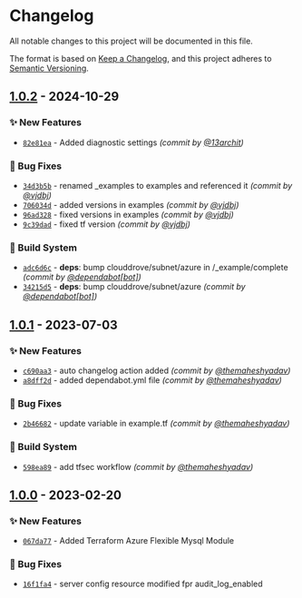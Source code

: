 # Changelog
All notable changes to this project will be documented in this file.

The format is based on [Keep a Changelog](https://keepachangelog.com/en/1.0.0/),
and this project adheres to [Semantic Versioning](https://semver.org/spec/v2.0.0.html).

## [1.0.2] - 2024-10-29
### :sparkles: New Features
- [`82e81ea`](https://github.com/clouddrove/terraform-azure-flexible-mysql/commit/82e81ea77b10b1779c8223773727a564417b25a4) - Added diagnostic settings *(commit by [@13archit](https://github.com/13archit))*

### :bug: Bug Fixes
- [`34d3b5b`](https://github.com/clouddrove/terraform-azure-flexible-mysql/commit/34d3b5bc24885be9d4bf692cc7b07718a4790560) - renamed _examples to examples and referenced it *(commit by [@vjdbj](https://github.com/vjdbj))*
- [`706034d`](https://github.com/clouddrove/terraform-azure-flexible-mysql/commit/706034dc905e57ce474e649bc4c146c0d38ca59a) - added versions in examples *(commit by [@vjdbj](https://github.com/vjdbj))*
- [`96ad328`](https://github.com/clouddrove/terraform-azure-flexible-mysql/commit/96ad3284773f4e8da8ced82e3875e36b3b21e6d2) - fixed versions in examples *(commit by [@vjdbj](https://github.com/vjdbj))*
- [`9c39dad`](https://github.com/clouddrove/terraform-azure-flexible-mysql/commit/9c39dad158dc968e1b9295154f926c31d2a81d28) - fixed tf version *(commit by [@vjdbj](https://github.com/vjdbj))*

### :construction_worker: Build System
- [`adc6d6c`](https://github.com/clouddrove/terraform-azure-flexible-mysql/commit/adc6d6c7effd447a7f0650dfa5eb22c182e90382) - **deps**: bump clouddrove/subnet/azure in /_example/complete *(commit by [@dependabot[bot]](https://github.com/apps/dependabot))*
- [`34215d5`](https://github.com/clouddrove/terraform-azure-flexible-mysql/commit/34215d5ce62fa8c870c05c96f63c09aa5cd16802) - **deps**: bump clouddrove/subnet/azure *(commit by [@dependabot[bot]](https://github.com/apps/dependabot))*


## [1.0.1] - 2023-07-03
### :sparkles: New Features
- [`c690aa3`](https://github.com/clouddrove/terraform-azure-flexible-mysql/commit/c690aa3ad0b3ae5d324c3820097e27cbaf7eb522) - auto changelog action added *(commit by [@themaheshyadav](https://github.com/themaheshyadav))*
- [`a8dff2d`](https://github.com/clouddrove/terraform-azure-flexible-mysql/commit/a8dff2d86d52f137b31846a64fd806d3fa29cd27) - added dependabot.yml file *(commit by [@themaheshyadav](https://github.com/themaheshyadav))*

### :bug: Bug Fixes
- [`2b46682`](https://github.com/clouddrove/terraform-azure-flexible-mysql/commit/2b46682fd03eb45fa2e748e9f03319e81b85254c) - update variable in example.tf *(commit by [@themaheshyadav](https://github.com/themaheshyadav))*

### :construction_worker: Build System
- [`598ea89`](https://github.com/clouddrove/terraform-azure-flexible-mysql/commit/598ea89749d86f64f73c1fe2b246e283424e664b) - add tfsec workflow *(commit by [@themaheshyadav](https://github.com/themaheshyadav))*


## [1.0.0] - 2023-02-20
### :sparkles: New Features
- [`067da77`](https://github.com/clouddrove/terraform-azure-flexible-mysql/commit/067da77d19bc8bd8bbbf48d204ba8a49919e4ccc) - Added Terraform Azure Flexible Mysql Module

### :bug: Bug Fixes
- [`16f1fa4`](https://github.com/clouddrove/terraform-azure-flexible-mysql/commit/16f1fa41c039c4cd05cd91c23ab8cbd1cf5ae8df) - server config resource modified fpr audit_log_enabled


[1.0.0]: https://github.com/clouddrove/terraform-azure-flexible-mysql/compare/1.0.0...master

[1.0.1]: https://github.com/clouddrove/terraform-azure-flexible-mysql/compare/1.0.0...1.0.1
[1.0.2]: https://github.com/clouddrove/terraform-azure-flexible-mysql/compare/1.0.1...1.0.2
